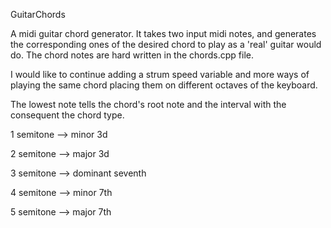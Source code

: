 GuitarChords

A midi guitar chord generator. It takes two input midi notes, and generates the corresponding ones of the desired chord to play as a 'real' guitar would do.
The chord notes are hard written in the chords.cpp file.

I would like to continue adding a strum speed variable and more ways of playing the same chord placing them on different octaves of the keyboard.

The lowest note tells the chord's root note and the interval with the consequent the chord type.

1 semitone --> minor 3d

2 semitone --> major 3d

3 semitone --> dominant seventh

4 semitone --> minor 7th

5 semitone --> major 7th
